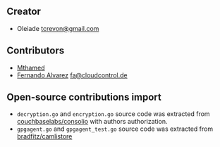 ## Creator

* Oleiade <tcrevon@gmail.com>

## Contributors

* [Mthamed](https://github.com/mtahmed)
* [Fernando Alvarez](https://github.com/fern4lvarez) <fa@cloudcontrol.de>


## Open-source contributions import

* ``decryption.go`` and ``encryption.go`` source code was extracted from [couchbaselabs/consolio](https://github.com/couchbaselabs/consolio) with authors authorization.
* ``gpgagent.go`` and ``gpgagent_test.go`` source code was extracted from [bradfitz/camlistore](https://github.com/bradfitz/camlistore)

